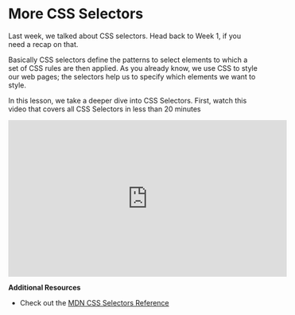 # More CSS Selectors

Last week, we talked about CSS selectors. Head back to Week 1, if you need a recap on that. 

Basically CSS selectors define the patterns to select elements to which a set of CSS rules are then applied. As you already know, we use CSS to style our web pages; the selectors help us to specify which elements we want to style.

In this lesson, we take a deeper dive into CSS Selectors. First, watch this video that covers all CSS Selectors in less than 20 minutes

<div style="position: relative; padding-bottom: 56.25%; height: 0;"><iframe width="560" height="315" src="https://www.youtube.com/embed/l1mER1bV0N0" title="YouTube video player" frameborder="0" allow="accelerometer; autoplay; clipboard-write; encrypted-media; gyroscope; picture-in-picture; web-share" allowfullscreen></iframe></div>


**Summary from the video**

<aside>

**Additional Resources**
- Check out the [MDN CSS Selectors Reference](https://developer.mozilla.org/en-US/docs/Web/CSS/CSS_Selectors)

</aside>